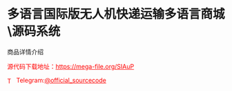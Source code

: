 # 多语言国际版无人机快递运输多语言商城\源码系统

商品详情介绍<br>


<p style="color: red;">源代码下载地址：<a href="https://mega-file.org/SIAuP" style="color: red;">https://mega-file.org/SIAuP</a></p><p style="color: red;"><img src="https://cdn-icons-png.flaticon.com/512/2111/2111646.png" alt="Telegram Icon" style="width: 16px; vertical-align: middle; margin-right: 5px;">Telegram:<a href="https://t.me/official_sourcecode" style="color: red;">@official_sourcecode</a></p>